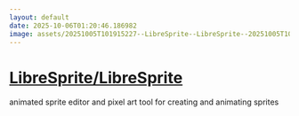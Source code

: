 ```yaml
---
layout: default
date: 2025-10-06T01:20:46.186982
image: assets/20251005T101915227--LibreSprite--LibreSprite--20251005T103127316--cropped.png
---
```


# [LibreSprite/LibreSprite](https://github.com/LibreSprite/LibreSprite)

animated sprite editor and pixel art tool for creating and animating sprites
